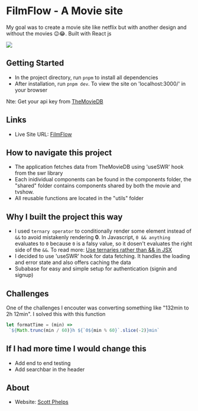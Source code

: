 # FilmFlow - A Movie site

My goal was to create a movie site like netflix but with another design and without the movies 😉😂. Built with React js

![](screenshot.png)

## Getting Started

- In the project directory, run <code>pnpm</code> to install all dependencies
- After installation, run <code>pnpm dev</code>. To view the site on 'localhost:3000/' in your browser

Nte: Get your api key from [TheMovieDB](https://www.themoviedb.org/documentation/api)

## Links

- Live Site URL: [FilmFlow](https://filmflow.scottphelps.dev/)

## How to navigate this project

- The application fetches data from TheMovieDB using 'useSWR' hook from the swr library
- Each inidividual components can be found in the components folder, the "shared" folder contains components shared by both the movie and tvshow.
- All reusable functions are located in the "utils" folder

## Why I built the project this way

- I used `ternary operator` to conditionally render some element instead of `&&` to avoid mistakenly rendering **0**. In Javascript, `0 && anything` evaluates to `0` because `0` is a falsy value, so it dosen't evaluates the right side of the `&&`. To read more: [Use ternaries rather than && in JSX](https://kentcdodds.com/blog/use-ternaries-rather-than-and-and-in-jsx)
- I decided to use 'useSWR' hook for data fetching. It handles the loading and error state and also offers caching the data
- Subabase for easy and simple setup for authentication (signin and signup)

## Challenges

One of the challenges I encouter was converting something like "132min to 2h 12min". I solved this with this function

```js
let formatTime = (min) =>
 `${Math.trunc(min / 60)}h ${`0${min % 60}`.slice(-2)}min`
```

## If I had more time I would change this

- Add end to end testing
- Add searchbar in the header

## About

- Website: [Scott Phelps](https://scottphelps.dev)
